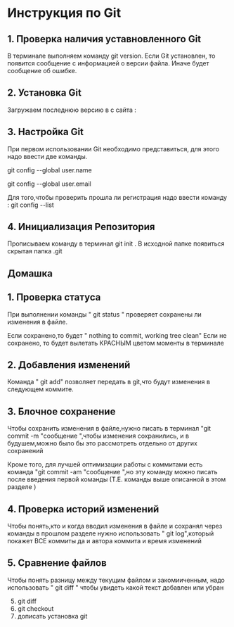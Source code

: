 # Инструкция по Git
## 1. Проверка наличия уставновленного  Git

В терминале выполняем команду git version.
Если Git установлен, то появится сообщение  с информацией о версии файла.
Иначе будет сообщение об ошибке.


##  2. Установка Git

Загружаем последнюю версию в с сайта : 

## 3. Настройка  Git

При первом использовании Git необходимо представиться, для этого надо ввести  две команды.

git config --global user.name 

git config --global user.email

Для того,чтобы проверить прошла ли регистрация надо ввести команду : git config --list

## 4.  Инициализация  Репозитория 

 Прописываем команду в терминал  git init .
 В исходной папке появиться скрытая папка .git


## Домашка

## 1. Проверка статуса 

При выполнении команды " git status " проверяет  сохранены ли изменения в файле.

Если сохранено,то будет " nothing to commit, working tree clean"
Если не сохранено, то будет вылетать КРАСНЫМ цветом моменты в терминале

## 2.  Добавления изменений 

Команда " git add" позволяет  передать в git,что будут изменения в следующем коммите.


## 3. Блочное сохранение

Чтобы сохранить изменения в файле,нужно писать в терминал "git commit -m "сообщение ",чтобы изменения сохранились, и в будушем,можно было бы это рассмотреть отдельно от других сохранений 

Кроме того, для лучшей оптимизации работы с коммитами есть команда "git commit -am "сообщение ",но эту команду можно писать после введения первой команды (Т.Е. команды выше описанной в этом разделе )

## 4.  Проверка  историй изменений

Чтобы понять,кто и когда вводил изменения в файле и сохранял через команды в прошлом разделе нужно использовать " git log",который покажет ВСЕ коммиты да и автора коммита и время изменений

## 5. Сравнение файлов

Чтобы понять разницу между текущим файлом и закомииченным, надо использовать " git diff " чтобы увидеть  какой текст добавлен или убран 

5. git diff
6. git checkout
7. дописать установка git
